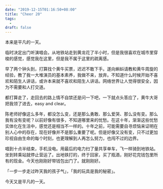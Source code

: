 ```yaml
---
date: "2019-12-15T01:16:50+08:00"
title: "Cheer 20"
tags:
  -
draft: false
---
```


本来是平凡的一天。

临时决定出门听演唱会。从地铁站走到黄龙花了半小时，但是我很喜欢在城市里穿梭的感觉，感觉我在这里，但是我不属于这里的疏离感。

早了两个钟头到，打算找个黄牛买票，迟迟不敢下手。遂向蝌蚪请教和黄牛周旋的经验，教了我一大堆演员的基本素养，我做不来，放弃。不知道什么时候开始不喜欢和陌生人讲话，或许本来就不喜欢和陌生人讲话。网络世界让人觉得很安全，因为不需要和人打交道。

都打算走了，走回去的路上情不自禁还是问一下吧，一下就点头答应了，黄牛大哥把我领了进去，easy and clear。

陈老师好像这么多年，都没怎么变，还是那么勇敢、那么爱哭、那么没有变。那么我有没有变呢？以前好像有很多，不知道哪里来的忧愁。在这十年，渐渐这些忧愁实体化在生活中，感觉还是相当不一样的。十年之前，可能需要自寻烦恼来证明在别人心中的存在，现在好像并不是那么重要了呢。但是好像又没有变，只不过更加珍视自由生命的每个时刻，也更理解到人再怎么努力，也闯不过的边界。

唱到十点半结束，手机没电。用最后的电力扫了量共享单车，飞一样骑到地铁站。坐到转乘站就停止营运了。出地铁打的，终于回家，买了瓶酒，刚好花完钱包里所有的现金。今天也刚刚好带钱包出门了。就刚刚好。

「一步一步走过昨天我的孩子气」，「我的玩具是我的秘密」。

今天又是平凡的一天。

